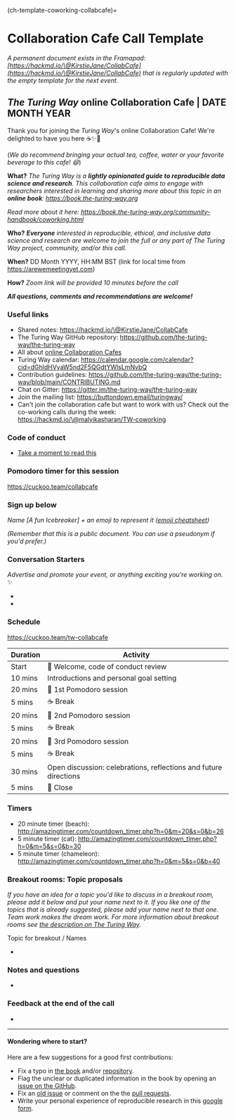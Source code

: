 (ch-template-coworking-collabcafe)=
# Collaboration Cafe Call Template

*A permanent document exists in the Framapad: [https://hackmd.io/\@KirstieJane/CollabCafe](https://hackmd.io/\@KirstieJane/CollabCafe) that is regularly updated with the empty template for the next event.*

## _The Turing Way_ online Collaboration Cafe | DATE MONTH YEAR

Thank you for joining the _Turing Way_'s online Collaboration Cafe!
We're delighted to have you here ☕️✨🎂

(*We do recommend bringing your actual tea, coffee, water or your favorite beverage to this cafe! :smile:*)

**What?** *The Turing Way is a **lightly opinionated guide to reproducible data science and research**. 
This collaboration cafe aims to engage with researchers interested in learning and sharing more about this topic in an **online book**: https://book.the-turing-way.org*

*Read more about it here: https://book.the-turing-way.org/community-handbook/coworking.html*

**Who?** ***Everyone** interested in reproducible, ethical, and inclusive data science and research are welcome to join the full or any part of The Turing Way project, community, and/or this call.*

**When?** DD Month YYYY, HH:MM BST (link for local time from https://arewemeetingyet.com)

**How?** *Zoom link will be provided 10 minutes before the call*

***All questions, comments and recommendations are welcome!***

### Useful links

* Shared notes: https://hackmd.io/\@KirstieJane/CollabCafe
* The Turing Way GitHub repository: https://github.com/the-turing-way/the-turing-way
* All about [online Collaboration Cafes](https://book.the-turing-way.org/community-handbook/coworking/coworking-collabcafe.html#breakout-rooms)
* Turing Way calendar: https://calendar.google.com/calendar?cid=dGhldHVyaW5nd2F5QGdtYWlsLmNvbQ
* Contribution guidelines: https://github.com/the-turing-way/the-turing-way/blob/main/CONTRIBUTING.md
* Chat on Gitter: https://gitter.im/the-turing-way/the-turing-way
* Join the mailing list: https://buttondown.email/turingway/
* Can't join the collaboration cafe but want to work with us? Check out the co-working calls during the week: https://hackmd.io/\@malvikasharan/TW-coworking

### Code of conduct

* [Take a moment to read this](https://github.com/the-turing-way/the-turing-way/blob/main/CODE_OF_CONDUCT.md)

### Pomodoro timer for this session
https://cuckoo.team/collabcafe

### Sign up below

*Name [A fun Icebreaker] + an emoji to represent it ([emoji cheatsheet](https://github.com/ikatyang/emoji-cheat-sheet/blob/master/README.md))*

*(Remember that this is a public document. You can use a pseudonym if you'd prefer.)*

### Conversation Starters

*Advertise and promote your event, or anything exciting you're working on.* ✨

*
*

### Schedule

https://cuckoo.team/tw-collabcafe

| Duration | Activity |
| ---- | -------- |
| Start | 👋 Welcome, code of conduct review |
| 10 mins | Introductions and personal goal setting |
| 20 mins | 🍅 1st Pomodoro session |
| 5 mins | ☕️ Break |
| 20 mins | 🍅 2nd Pomodoro session |
| 5 mins | ☕️ Break  |
| 20 mins | 🍅 3rd Pomodoro session |
| 5 mins | ☕️ Break |
| 30 mins | Open discussion: celebrations, reflections and future directions |
| 5 mins | 👋 Close |

### Timers

* 20 minute timer (beach): http://amazingtimer.com/countdown_timer.php?h=0&m=20&s=0&b=26
* 5 minute timer (cat): http://amazingtimer.com/countdown_timer.php?h=0&m=5&s=0&b=30
* 5 minute timer (chameleon): http://amazingtimer.com/countdown_timer.php?h=0&m=5&s=0&b=40

### Breakout rooms: Topic proposals

*If you have an idea for a topic you'd like to discuss in a breakout room, please add it below and put your name next to it. If you like one of the topics that is already suggested, please add your name next to that one. Team work makes the dream work. For more information about breakout rooms see [the description on The Turing Way](https://book.the-turing-way.org/community-handbook/coworking/coworking-collabcafe.html#breakout-rooms#breakout-rooms).*

Topic for breakout / Names

*

### Notes and questions

*

### Feedback at the end of the call

*

----

#### Wondering where to start?

Here are a few suggestions for a good first contributions:

- Fix a typo in [the book](https://book.the-turing-way.org) and/or [repository](https://github.com/the-turing-way/the-turing-way).
- Flag the unclear or duplicated information in the book by opening an [issue on the GitHub](https://github.com/the-turing-way/the-turing-way/issues).
- Fix an [old issue](https://github.com/the-turing-way/the-turing-way/issues) or comment on the the [pull requests](https://github.com/the-turing-way/the-turing-way/pulls).
- Write your personal experience of reproducible research in this [google form](https://goo.gl/forms/akFqZEIy2kxAjfZW2).
